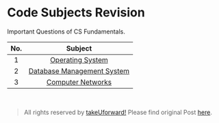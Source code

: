 # Code Subjects Revision

Important Questions of CS Fundamentals.

| No. |                 Subject                 |
| :-: | :-------------------------------------: |
|  1  |       [Operating System](./OS.md)       |
|  2  | [Database Management System](./DBMS.md) |
|  3  |      [Computer Networks](./CN.md)       |

<br>

> All rights reserved by [takeUforward!](https://takeuforward.org/interviews/must-do-questions-for-dbms-cn-os-interviews-sde-core-sheet/)
> Please find original Post [here](https://takeuforward.org/interviews/must-do-questions-for-dbms-cn-os-interviews-sde-core-sheet/).

